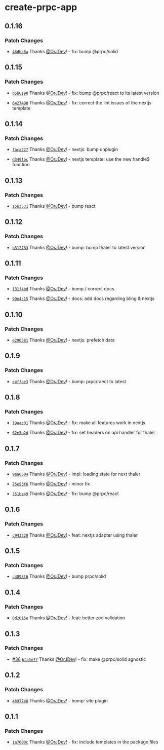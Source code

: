 # create-prpc-app

## 0.1.16

### Patch Changes

- [`46dbc6a`](https://github.com/OrJDev/prpc/commit/46dbc6ae5f47873a61e75c4baca5eecc42cc5624) Thanks [@OrJDev](https://github.com/OrJDev)! - fix: bump @prpc/solid

## 0.1.15

### Patch Changes

- [`b5b6198`](https://github.com/OrJDev/prpc/commit/b5b619872ccf038e8619edd152743212a9cf6ff7) Thanks [@OrJDev](https://github.com/OrJDev)! - fix: bump @prpc/react to its latest version

- [`6427498`](https://github.com/OrJDev/prpc/commit/6427498e1594d7107aaa2c80c9072e37fd90b08c) Thanks [@OrJDev](https://github.com/OrJDev)! - fix: correct the lint issues of the nextjs template

## 0.1.14

### Patch Changes

- [`faca227`](https://github.com/OrJDev/prpc/commit/faca22708bad5c762bea38bd7591bb751889714e) Thanks [@OrJDev](https://github.com/OrJDev)! - nextjs: bump unplugin

- [`d349fbc`](https://github.com/OrJDev/prpc/commit/d349fbc86b0d199b38307b523dfe637dea877fcd) Thanks [@OrJDev](https://github.com/OrJDev)! - nextjs template: use the new handle$ function

## 0.1.13

### Patch Changes

- [`15b3531`](https://github.com/OrJDev/prpc/commit/15b3531c07bb631669ace2b7cf8b92eb7fb93407) Thanks [@OrJDev](https://github.com/OrJDev)! - bump react

## 0.1.12

### Patch Changes

- [`b312783`](https://github.com/OrJDev/prpc/commit/b3127837cde991ed9e87ff653f5ce5dc9edf10a2) Thanks [@OrJDev](https://github.com/OrJDev)! - bump: bump thaler to latest version

## 0.1.11

### Patch Changes

- [`131f4bd`](https://github.com/OrJDev/prpc/commit/131f4bd1eb3b01ba813c8defb1f0546f8d305b72) Thanks [@OrJDev](https://github.com/OrJDev)! - bump / correct docs

- [`99e4c15`](https://github.com/OrJDev/prpc/commit/99e4c15f0fda199fe6a387948b2507a3b1492eff) Thanks [@OrJDev](https://github.com/OrJDev)! - docs: add docs regarding bling & nextjs

## 0.1.10

### Patch Changes

- [`e296581`](https://github.com/OrJDev/prpc/commit/e296581f2c4264c3e84c6b44cd780a4c4df3f8e8) Thanks [@OrJDev](https://github.com/OrJDev)! - nextjs: prefetch data

## 0.1.9

### Patch Changes

- [`e4ffae3`](https://github.com/OrJDev/prpc/commit/e4ffae3ca912f99b9afa55fa9faa10f9c9d90dd9) Thanks [@OrJDev](https://github.com/OrJDev)! - bump: prpc/raect to latest

## 0.1.8

### Patch Changes

- [`19aac01`](https://github.com/OrJDev/prpc/commit/19aac01e73b012ca888ca556a706d1f63da671c2) Thanks [@OrJDev](https://github.com/OrJDev)! - fix: make all features work in nextjs

- [`62e5a2d`](https://github.com/OrJDev/prpc/commit/62e5a2d209c2f7cbc45bb8c3386d62656fa4015d) Thanks [@OrJDev](https://github.com/OrJDev)! - fix: set headers on api handler for thaler

## 0.1.7

### Patch Changes

- [`9aa6504`](https://github.com/OrJDev/prpc/commit/9aa65040dca46b55daf809c8e8d8ff787d2fc3af) Thanks [@OrJDev](https://github.com/OrJDev)! - impl: loading state for next thaler

- [`75e53f6`](https://github.com/OrJDev/prpc/commit/75e53f6a59ada67dbe4c530512d6ddaa563fab48) Thanks [@OrJDev](https://github.com/OrJDev)! - minor fix

- [`351ba49`](https://github.com/OrJDev/prpc/commit/351ba4918e836635558811bdda74437148287862) Thanks [@OrJDev](https://github.com/OrJDev)! - fix: bump @prpc/react

## 0.1.6

### Patch Changes

- [`c943220`](https://github.com/OrJDev/prpc/commit/c94322078fbec489feca07c36ea3b21ff98ee05b) Thanks [@OrJDev](https://github.com/OrJDev)! - feat: nextjs adapter using thaler

## 0.1.5

### Patch Changes

- [`c4093f6`](https://github.com/OrJDev/prpc/commit/c4093f6345d130c544a12a105ebafc3200eccade) Thanks [@OrJDev](https://github.com/OrJDev)! - bump prpc/solid

## 0.1.4

### Patch Changes

- [`8d2015e`](https://github.com/OrJDev/prpc/commit/8d2015e3cd3534cab4f3b663fc5cb162c7270aa1) Thanks [@OrJDev](https://github.com/OrJDev)! - feat: better zod validation

## 0.1.3

### Patch Changes

- [#36](https://github.com/OrJDev/prpc/pull/36) [`bfa5e77`](https://github.com/OrJDev/prpc/commit/bfa5e778b091de03a96e66873c5399b960562ade) Thanks [@OrJDev](https://github.com/OrJDev)! - fix: make @prpc/solid agnostic

## 0.1.2

### Patch Changes

- [`4b977e8`](https://github.com/OrJDev/prpc/commit/4b977e8ae67f7677b13cdde0f64a7eef52b4d013) Thanks [@OrJDev](https://github.com/OrJDev)! - bump: vite plugin

## 0.1.1

### Patch Changes

- [`1a7600c`](https://github.com/OrJDev/prpc/commit/1a7600cc751fc653218bb1e30640608b5a1da243) Thanks [@OrJDev](https://github.com/OrJDev)! - fix: include templates in the package files
